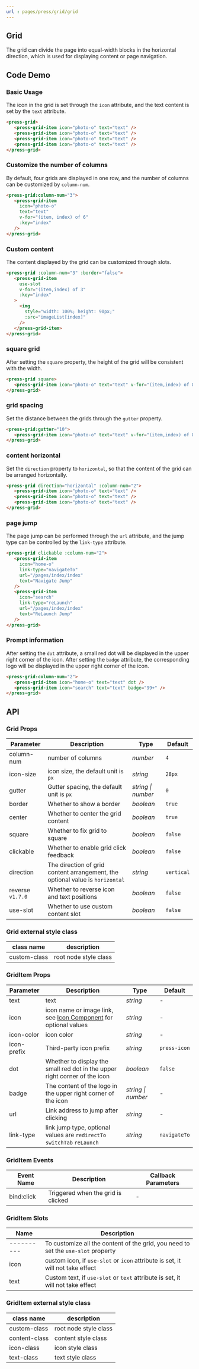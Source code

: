 ```yaml
---
url : pages/press/grid/grid
---
```


## Grid

The grid can divide the page into equal-width blocks in the horizontal direction, which is used for displaying content or page navigation.


## Code Demo

### Basic Usage

The icon in the grid is set through the `icon` attribute, and the text content is set by the `text` attribute.

```html
<press-grid>
   <press-grid-item icon="photo-o" text="text" />
   <press-grid-item icon="photo-o" text="text" />
   <press-grid-item icon="photo-o" text="text" />
   <press-grid-item icon="photo-o" text="text" />
</press-grid>
```

### Customize the number of columns

By default, four grids are displayed in one row, and the number of columns can be customized by `column-num`.

```html
<press-grid:column-num="3">
   <press-grid-item
     icon="photo-o"
     text="text"
     v-for="(item, index) of 6"
     :key="index"
   />
</press-grid>
```

### Custom content

The content displayed by the grid can be customized through slots.

```html
<press-grid :column-num="3" :border="false">
   <press-grid-item
     use-slot
     v-for="(item,index) of 3"
     :key="index"
   >
     <img
       style="width: 100%; height: 90px;"
       :src="imageList[index]"
     />
   </press-grid-item>
</press-grid>
```

### square grid

After setting the `square` property, the height of the grid will be consistent with the width.

```html
<press-grid square>
   <press-grid-item icon="photo-o" text="text" v-for="(item,index) of 8" :key="index" />
</press-grid>
```

### grid spacing

Set the distance between the grids through the `gutter` property.

```html
<press-grid:gutter="10">
   <press-grid-item icon="photo-o" text="text" v-for="(item,index) of 8" :key="index" />
</press-grid>
```

### content horizontal

Set the `direction` property to `horizontal`, so that the content of the grid can be arranged horizontally.

```html
<press-grid direction="horizontal" :column-num="2">
   <press-grid-item icon="photo-o" text="text" />
   <press-grid-item icon="photo-o" text="text" />
   <press-grid-item icon="photo-o" text="text" />
</press-grid>
```

### page jump

The page jump can be performed through the `url` attribute, and the jump type can be controlled by the `link-type` attribute.

```html
<press-grid clickable :column-num="2">
   <press-grid-item
     icon="home-o"
     link-type="navigateTo"
     url="/pages/index/index"
     text="Navigate Jump"
   />
   <press-grid-item
     icon="search"
     link-type="reLaunch"
     url="/pages/index/index"
     text="ReLaunch Jump"
   />
</press-grid>
```

### Prompt information

After setting the `dot` attribute, a small red dot will be displayed in the upper right corner of the icon. After setting the `badge` attribute, the corresponding logo will be displayed in the upper right corner of the icon.

```html
<press-grid:column-num="2">
   <press-grid-item icon="home-o" text="text" dot />
   <press-grid-item icon="search" text="text" badge="99+" />
</press-grid>
```

## API

### Grid Props

| Parameter        | Description                                                                   | Type               | Default    |
| ---------------- | ----------------------------------------------------------------------------- | ------------------ | ---------- |
| column-num       | number of columns                                                             | _number_           | `4`        |
| icon-size        | icon size, the default unit is `px`                                           | _string_           | `28px`     |
| gutter           | Gutter spacing, the default unit is `px`                                      | _string \| number_ | `0`        |
| border           | Whether to show a border                                                      | _boolean_          | `true`     |
| center           | Whether to center the grid content                                            | _boolean_          | `true`     |
| square           | Whether to fix grid to square                                                 | _boolean_          | `false`    |
| clickable        | Whether to enable grid click feedback                                         | _boolean_          | `false`    |
| direction        | The direction of grid content arrangement, the optional value is `horizontal` | _string_           | `vertical` |
| reverse `v1.7.0` | Whether to reverse icon and text positions                                    | _boolean_          | `false`    |
| use-slot         | Whether to use custom content slot                                            | _boolean_          | `false`    |

### Grid external style class

| class name   | description           |
| ------------ | --------------------- |
| custom-class | root node style class |

### GridItem Props

| Parameter   | Description                                                                | Type               | Default      |
| ----------- | -------------------------------------------------------------------------- | ------------------ | ------------ |
| text        | text                                                                       | _string_           | -            |
| icon        | icon name or image link, see [Icon Component](#/icon) for optional values  | _string_           | -            |
| icon-color  | icon color                                                                 | _string_           | -            |
| icon-prefix | Third-party icon prefix                                                    | _string_           | `press-icon` |
| dot         | Whether to display the small red dot in the upper right corner of the icon | _boolean_          | `false`      |
| badge       | The content of the logo in the upper right corner of the icon              | _string \| number_ | -            |
| url         | Link address to jump after clicking                                        | _string_           | -            |
| link-type   | link jump type, optional values are `redirectTo` `switchTab` `reLaunch`    | _string_           | `navigateTo` |

### GridItem Events

| Event Name | Description                        | Callback Parameters |
| ---------- | ---------------------------------- | ------------------- |
| bind:click | Triggered when the grid is clicked | -                   |

### GridItem Slots

| Name       | Description                                                                       |
| ---------- | --------------------------------------------------------------------------------- |
| ---------- | To customize all the content of the grid, you need to set the `use-slot` property |
| icon       | custom icon, if `use-slot` or `icon` attribute is set, it will not take effect    |
| text       | Custom text, if `use-slot` or `text` attribute is set, it will not take effect    |

### GridItem external style class

| class name    | description           |
| ------------- | --------------------- |
| custom-class  | root node style class |
| content-class | content style class   |
| icon-class    | icon style class      |
| text-class    | text style class      |